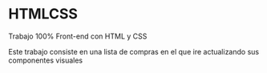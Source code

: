 # HTMLCSS
Trabajo 100% Front-end con HTML y CSS

Este trabajo consiste en una lista de compras en el que ire actualizando sus componentes visuales
